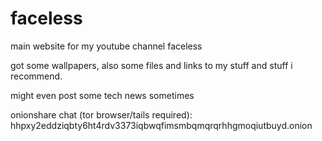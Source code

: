 # faceless
main website for my youtube channel faceless

got some wallpapers, also some files and links to my stuff and stuff i recommend.

might even post some tech news sometimes

onionshare chat (tor browser/tails required): hhpxy2eddziqbty6ht4rdv3373iqbwqfimsmbqmqrqrhhgmoqiutbuyd.onion 

